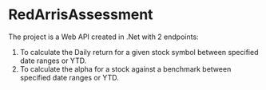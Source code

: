 # RedArrisAssessment
The project is a Web API created in .Net with 2 endpoints:
1) To calculate the Daily return for a given stock symbol between specified date ranges or YTD.
2) To calculate the alpha for a stock against a benchmark between specified date ranges or YTD.
